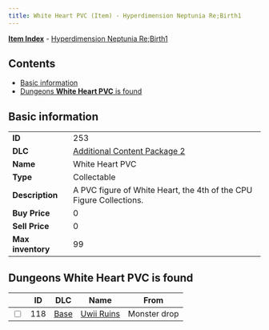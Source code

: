```yaml
---
title: White Heart PVC (Item) - Hyperdimension Neptunia Re;Birth1
---
```


[**Item Index**](/neptunia/rb1/item/index.html) - [Hyperdimension Neptunia Re;Birth1](/neptunia/rb1)

## Contents

- [Basic information](#basic-information)
- [Dungeons **White Heart PVC** is found](#dungeons-white-heart-pvc-is-found)
## Basic information

|   |   |
| -- | -- |
| **ID** | 253 |
| **DLC** | [Additional Content Package 2](/neptunia/rb1/dlc/11-pack2.html) |
| **Name** | White Heart PVC |
| **Type** | Collectable |
| **Description** | A PVC figure of White Heart, the 4th of the CPU Figure Collections. |
| **Buy Price** | 0 |
| **Sell Price** | 0 |
| **Max inventory** | 99 |


## Dungeons **White Heart PVC** is found

|    | ID | DLC | Name | From |
| -- | -- | --- | ---- | ---- |
| <input type="checkbox" id="rb1-dungeon-1-118" class="trackbox" /> | 118 | [Base](/neptunia/rb1/dlc/1-base.html) | [Uwii Ruins](/neptunia/rb1/dungeon/1-118-uwii-ruins.html) | Monster drop |
